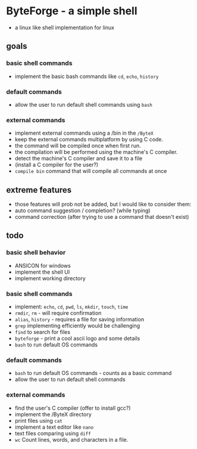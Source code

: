 # ByteForge - a simple shell
- a linux like shell implementation for linux

## goals

### basic shell commands
- implement the basic bash commands like `cd`, `echo`, `history`

### default commands
- allow the user to run default shell commands using `bash`

### external commands
- implement external commands using a /bin in the `/ByteX`
- keep the external commands multiplatform by using C code.
- the command will be compiled once when first run.
- the compilation will be performed using the machine's C compiler.
- detect the machine's C compiler and save it to a file
- (install a C compiler for the user?)
- `compile bin` command that will compile all commands at once

## extreme features
- those features will prob not be added, but I would like to consider them:
- auto command suggestion / completion? (while typing) 
- command correction (after trying to use a command that doesn't exist)


## todo

### basic shell behavior
- ANSICON for windows
- implement the shell UI
- implement working directory

### basic shell commands
- implement: `echo`, `cd`, `pwd`, `ls`, `mkdir`, `touch`, `time`
- `rmdir`, `rm` - will require confirmation
- `alias`, `history` - requires a file for saving information
- `grep` implementing efficiently would be challenging
- `find` to search for files
- `byteforge` - print a cool ascii logo and some details
- `bash` to run default OS commands

### default commands
- `bash` to run default OS commands - counts as a basic command
- allow the user to run default shell commands

### external commands
- find the user's C compiler (offer to install gcc?)
- implement the /ByteX directory
- print files using `cat`
- implement a text editor like `nano`
- text files comparing using `diff`
- `wc` Count lines, words, and characters in a file.